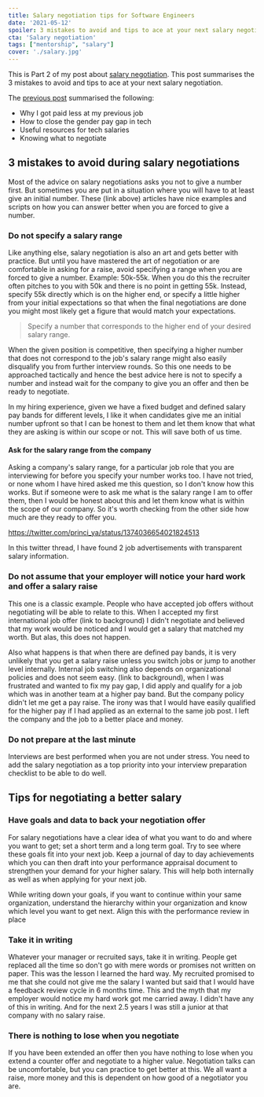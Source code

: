 ```yaml
---
title: Salary negotiation tips for Software Engineers
date: '2021-05-12'
spoiler: 3 mistakes to avoid and tips to ace at your next salary negotiation
cta: 'Salary negotiation'
tags: ["mentorship", "salary"]
cover: './salary.jpg'
---
```


This is Part 2 of my post about [salary negotiation](../tags/salary). This post summarises the 3 mistakes to avoid and tips to ace at your next salary negotiation.

The [previous post](../salary-negotiation-part-1/index.md) summarised the following:

- Why I got paid less at my previous job
- How to close the gender pay gap in tech
- Useful resources for tech salaries
- Knowing what to negotiate

## 3 mistakes to avoid during salary negotiations

Most of the advice on salary negotiations asks you not to give a number first. But sometimes you are put in a situation where you will have to at least give an initial number. These (link above) articles have nice examples and scripts on how you can answer better when you are forced to give a number.

### Do not specify a salary range

Like anything else, salary negotiation is also an art and gets better with practice. But until you have mastered the art of negotiation or are comfortable in asking for a raise, avoid specifying a range when you are forced to give a number. Example: 50k-55k. When you do this the recruiter often pitches to you with 50k and there is no point in getting 55k. Instead, specify 55k directly which is on the higher end, or specify a little higher from your initial expectations so that when the final negotiations are done you might most likely get a figure that would match your expectations.

> Specify a number that corresponds to the higher end of your desired salary range.

When the given position is competitive, then specifying a higher number that does not correspond to the job's salary range might also easily disqualify you from further interview rounds. So this one needs to be approached tactically and hence the best advice here is not to specify a number and instead wait for the company to give you an offer and then be ready to negotiate.

In my hiring experience, given we have a fixed budget and defined salary pay bands for different levels, I like it when candidates give me an initial number upfront so that I can be honest to them and let them know that what they are asking is within our scope or not. This will save both of us time.

#### Ask for the salary range from the company

Asking a company's salary range, for a particular job role that you are interviewing for before you specify your number works too. I have not tried, or none whom I have hired asked me this question, so I don't know how this works. But if someone were to ask me what is the salary range I am to offer them, then I would be honest about this and let them know what is within the scope of our company. So it's worth checking from the other side how much are they ready to offer you.

https://twitter.com/princi_ya/status/1374036654021824513

In this twitter thread, I have found 2 job advertisements with transparent salary information.

### Do not assume that your employer will notice your hard work and offer a salary raise

This one is a classic example. People who have accepted job offers without negotiating will be able to relate to this. When I accepted my first international job offer (link to background) I didn't negotiate and believed that my work would be noticed and I would get a salary that matched my worth. But alas, this does not happen.

Also what happens is that when there are defined pay bands, it is very unlikely that you get a salary raise unless you switch jobs or jump to another level internally. Internal job switching also depends on organizational policies and does not seem easy. (link to background), when I was frustrated and wanted to fix my pay gap, I did apply and qualify for a job which was in another team at a higher pay band. But the company policy didn't let me get a pay raise. The irony was that I would have easily qualified for the higher pay if I had applied as an external to the same job post. I left the company and the job to a better place and money.

### Do not prepare at the last minute

Interviews are best performed when you are not under stress. You need to add the salary negotiation as a top priority into your interview preparation checklist to be able to do well.

## Tips for negotiating a better salary

### Have goals and data to back your negotiation offer

For salary negotiations have a clear idea of what you want to do and where you want to get; set a short term and a long term goal. Try to see where these goals fit into your next job. Keep a journal of day to day achievements which you can then draft into your performance appraisal document to strengthen your demand for your higher salary. This will help both internally as well as when applying for your next job.

While writing down your goals, if you want to continue within your same organization, understand the hierarchy within your organization and know which level you want to get next. Align this with the performance review in place

### Take it in writing

Whatever your manager or recruited says, take it in writing. People get replaced all the time so don't go with mere words or promises not written on paper. This was the lesson I learned the hard way. My recruited promised to me that she could not give me the salary I wanted but said that I would have a feedback review cycle in 6 months time. This and the myth that my employer would notice my hard work got me carried away. I didn't have any of this in writing. And for the next 2.5 years I was still a junior at that company with no salary raise.

### There is nothing to lose when you negotiate

If you have been extended an offer then you have nothing to lose when you extend a counter offer and negotiate to a higher value. Negotiation talks can be uncomfortable, but you can practice to get better at this. We all want a raise, more money and this is dependent on how good of a negotiator you are.


